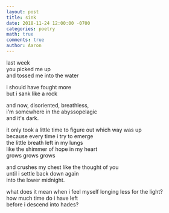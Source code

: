 ```yaml
---
layout: post
title: sink
date: 2018-11-24 12:00:00 -0700
categories: poetry 
math: true
comments: true
author: Aaron
---
```

last week  
you picked me up  
and tossed me into the water  

i should have fought more  
but i sank like a rock  

and now, disoriented, breathless,  
i'm somewhere in the abyssopelagic  
and it's dark.

it only took a little time to figure out which way was up  
because every time i try to emerge  
the little breath left in my lungs  
like the shimmer of hope in my heart  
grows grows grows  

and crushes my chest like the thought of you  
until i settle back down again  
into the lower midnight.

what does it mean when i feel myself longing less for the light?  
how much time do i have left  
before i descend into hades?